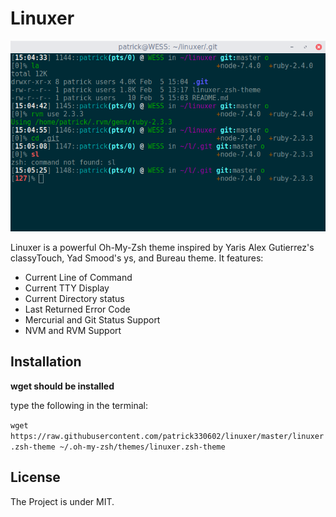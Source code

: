 # Linuxer

![screenshot](screenshot.png)

Linuxer is a powerful Oh-My-Zsh theme inspired by Yaris Alex Gutierrez's classyTouch, Yad Smood's ys, and Bureau theme. It features:

- Current Line of Command
- Current TTY Display
- Current Directory status
- Last Returned Error Code
- Mercurial and Git Status Support
- NVM and RVM Support

## Installation

**wget should be installed**

type the following in the terminal:

`wget https://raw.githubusercontent.com/patrick330602/linuxer/master/linuxer.zsh-theme ~/.oh-my-zsh/themes/linuxer.zsh-theme`

## License

The Project is under MIT.
